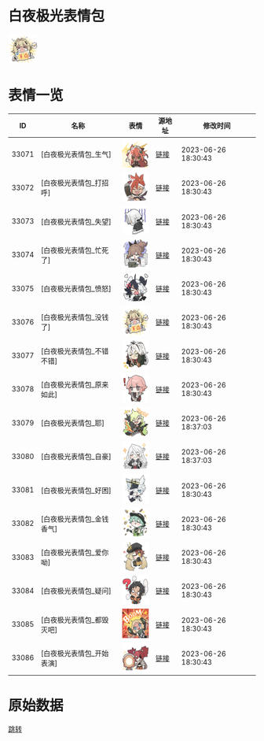 # 白夜极光表情包

<img src="./cover.png" height="60" alt="cover" />

# 表情一览

|ID|名称|表情|源地址|修改时间|
|----|----|----|----|----|
|33071|[白夜极光表情包_生气]|<img src="./pic/033071_%5B白夜极光表情包_生气%5D.png" height="60" alt="生气"/>|[链接](https://i0.hdslb.com/bfs/garb/item/9141fb5ad6a02eb711ca2d10644d4576cca7e308.png)|2023-06-26 18:30:43|
|33072|[白夜极光表情包_打招呼]|<img src="./pic/033072_%5B白夜极光表情包_打招呼%5D.png" height="60" alt="打招呼"/>|[链接](https://i0.hdslb.com/bfs/garb/item/f20b83c2e4225ba54fe5bb648ac5fc141a7e8fce.png)|2023-06-26 18:30:43|
|33073|[白夜极光表情包_失望]|<img src="./pic/033073_%5B白夜极光表情包_失望%5D.png" height="60" alt="失望"/>|[链接](https://i0.hdslb.com/bfs/garb/item/eb7f26b9fad54e68ead8671cbf648cfb9e46790b.png)|2023-06-26 18:30:43|
|33074|[白夜极光表情包_忙死了]|<img src="./pic/033074_%5B白夜极光表情包_忙死了%5D.png" height="60" alt="忙死了"/>|[链接](https://i0.hdslb.com/bfs/garb/item/75359d0497008742c25a82a6504c9c8ed0ca7d70.png)|2023-06-26 18:30:43|
|33075|[白夜极光表情包_愤怒]|<img src="./pic/033075_%5B白夜极光表情包_愤怒%5D.png" height="60" alt="愤怒"/>|[链接](https://i0.hdslb.com/bfs/garb/item/04f83740add12c8b06f032d98f963b757c34f11b.png)|2023-06-26 18:30:43|
|33076|[白夜极光表情包_没钱了]|<img src="./pic/033076_%5B白夜极光表情包_没钱了%5D.png" height="60" alt="没钱了"/>|[链接](https://i0.hdslb.com/bfs/garb/item/0fa7c5a216627b295a0e13ac8375fa97a987c0aa.png)|2023-06-26 18:30:43|
|33077|[白夜极光表情包_不错不错]|<img src="./pic/033077_%5B白夜极光表情包_不错不错%5D.png" height="60" alt="不错不错"/>|[链接](https://i0.hdslb.com/bfs/garb/item/274b08fe2d8c335674900816e3a778fdb226b099.png)|2023-06-26 18:30:43|
|33078|[白夜极光表情包_原来如此]|<img src="./pic/033078_%5B白夜极光表情包_原来如此%5D.png" height="60" alt="原来如此"/>|[链接](https://i0.hdslb.com/bfs/garb/item/9fbd7fc340a8c0fb0b05bc804f4dc0e19cf63b13.png)|2023-06-26 18:30:43|
|33079|[白夜极光表情包_耶]|<img src="./pic/033079_%5B白夜极光表情包_耶%5D.png" height="60" alt="耶"/>|[链接](https://i0.hdslb.com/bfs/garb/item/f28a998d4d806e21750232d6df74867b4332c24e.png)|2023-06-26 18:37:03|
|33080|[白夜极光表情包_自豪]|<img src="./pic/033080_%5B白夜极光表情包_自豪%5D.png" height="60" alt="自豪"/>|[链接](https://i0.hdslb.com/bfs/garb/item/60542ab759263660abcf94f57cdfd03d37ca343c.png)|2023-06-26 18:37:03|
|33081|[白夜极光表情包_好困]|<img src="./pic/033081_%5B白夜极光表情包_好困%5D.png" height="60" alt="好困"/>|[链接](https://i0.hdslb.com/bfs/garb/item/162f6da9a9096dcd19d1ecdd6b438782cb1c3799.png)|2023-06-26 18:30:43|
|33082|[白夜极光表情包_金钱香气]|<img src="./pic/033082_%5B白夜极光表情包_金钱香气%5D.png" height="60" alt="金钱香气"/>|[链接](https://i0.hdslb.com/bfs/garb/item/8366d864014adb2d188d30e2ebdc75d2cf44c203.png)|2023-06-26 18:30:43|
|33083|[白夜极光表情包_爱你呦]|<img src="./pic/033083_%5B白夜极光表情包_爱你呦%5D.png" height="60" alt="爱你呦"/>|[链接](https://i0.hdslb.com/bfs/garb/item/bcdabd013bb5f33ef81fb1678f34b8f5e34cdffe.png)|2023-06-26 18:30:43|
|33084|[白夜极光表情包_疑问]|<img src="./pic/033084_%5B白夜极光表情包_疑问%5D.png" height="60" alt="疑问"/>|[链接](https://i0.hdslb.com/bfs/garb/item/16a513247676a734d0081a9927ffb1624e24c106.png)|2023-06-26 18:30:43|
|33085|[白夜极光表情包_都毁灭吧]|<img src="./pic/033085_%5B白夜极光表情包_都毁灭吧%5D.png" height="60" alt="都毁灭吧"/>|[链接](https://i0.hdslb.com/bfs/garb/item/f6f8dcf5a0930fa882051a88687cc7833b17ff7b.png)|2023-06-26 18:30:43|
|33086|[白夜极光表情包_开始表演]|<img src="./pic/033086_%5B白夜极光表情包_开始表演%5D.png" height="60" alt="开始表演"/>|[链接](https://i0.hdslb.com/bfs/garb/item/3651b22cd2f3c2670688bf6d73e18c92d85dd931.png)|2023-06-26 18:30:43|

# 原始数据

[跳转](./raw.json)

